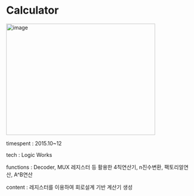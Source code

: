 # Calculator

<img width="400" height="300" alt="image" src="https://user-images.githubusercontent.com/26247241/190357257-06b892b3-0d72-48f7-a297-b2bfebb0d38b.png">


timespent : 2015.10~12

tech : Logic Works

functions : Decoder, MUX 레지스터 등 활용한 4칙연산기, n진수변환, 팩토리얼연산, A^B연산
 
content : 레지스터를 이용하여 회로설계 기반 계산기 생성
